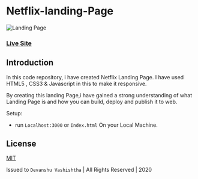 # Netflix-landing-Page
![Landing Page](https://i.ibb.co/wQQyBTV/lp-2.png)

### [Live Site](https://web-codegrammer-netflix-landing-page.netlify.app)

## Introduction

In this code repository, i have created Netflix Landing Page. I have used HTML5 , CSS3 & Javascript in this to make it responsive.

By creating this landing Page,i have gained a strong understanding of what Landing Page is and how you can build, deploy and publish it to web.

Setup:
- run ```Localhost:3000``` or ```Index.html``` On your Local Machine.

## License 

[MIT](https://github.com/web-codegrammer/Netflix-landing-Page/blob/master/LICENSE)

Issued to ```Devanshu Vashishtha``` | All Rights Reserved | 2020
